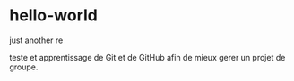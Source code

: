 # hello-world
just another re

teste et apprentissage de Git et de GitHub
afin de mieux gerer un projet de groupe.
